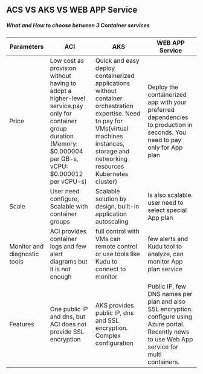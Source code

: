 ## ACS VS AKS VS WEB APP Service

##### What and How to choose between 3 Container services
| Parameters | ACI | AKS | WEB APP Service | 
   |--|--|--|--|
   | Price  | Low cost as provision without having to adopt a higher-level service.pay only for container group duration (Memory: $0.000004 per GB-s, vCPU: $0.000012 per vCPU-s) | Quick and easy deploy containerized applications without container orchestration expertise. Need to pay for VMs(virtual machines instances, storage and networking resources Kubernetes cluster) | Deploy the containerized app with your preferred dependencies to production in seconds. You need to pay only for App plan |
   | Scale  | User need configure, Scalable with container groups | Scalable solution by design, built-in application autoscaling  | Is also scalable. user need to select special App plan  |
   | Monitor and diagnostic tools | ACI provides container logs and few alert diagrams but it is not enough |  full control with VMs can remote control or use tools like Kudu to connect to monitor | few alerts and Kudu tool to analyze, can monitor App plan service |
   | Features | One public IP and dns, but ACI does not provide SSL encryption | AKS provides public IP, dns and SSL encryption. Complex configuration | Public IP, few DNS names per plan and also SSL encryption. configure using Azure portal. Recently news to use Web App service for multi containers. |
   
